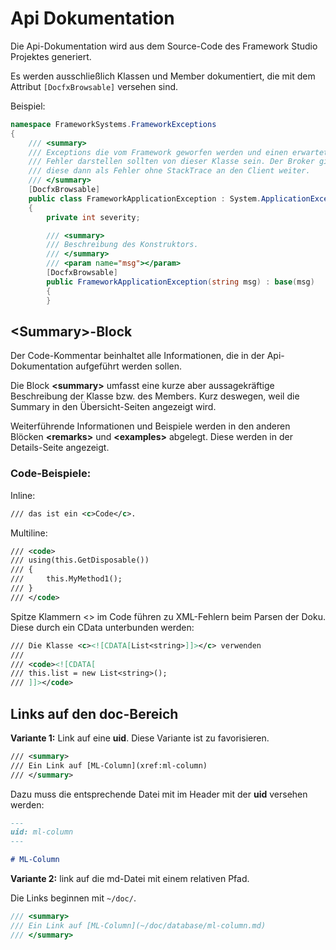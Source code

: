 # Api Dokumentation

Die Api-Dokumentation wird aus dem Source-Code des Framework Studio Projektes generiert.

Es werden ausschließlich Klassen und Member dokumentiert, die mit dem Attribut `[DocfxBrowsable]` versehen sind.

Beispiel:

```csharp
namespace FrameworkSystems.FrameworkExceptions
{
    /// <summary>
    /// Exceptions die vom Framework geworfen werden und einen erwarteten
    /// Fehler darstellen sollten von dieser Klasse sein. Der Broker gibt
    /// diese dann als Fehler ohne StackTrace an den Client weiter.
    /// </summary>
    [DocfxBrowsable]
    public class FrameworkApplicationException : System.ApplicationException
    {
        private int severity;

        /// <summary>
        /// Beschreibung des Konstruktors.
        /// </summary>
        /// <param name="msg"></param>
        [DocfxBrowsable]
        public FrameworkApplicationException(string msg) : base(msg)
        {
        }
```

## \<Summary>-Block

Der Code-Kommentar beinhaltet alle Informationen, die in der Api-Dokumentation aufgeführt werden sollen.

Die Block **\<summary>** umfasst eine kurze aber aussagekräftige Beschreibung der Klasse bzw. des Members. Kurz deswegen, weil die Summary in den Übersicht-Seiten angezeigt wird.

Weiterführende Informationen und Beispiele werden in den anderen Blöcken **\<remarks>** und **\<examples>** abgelegt. Diese werden in der Details-Seite angezeigt.

### Code-Beispiele:

Inline:

```xml
/// das ist ein <c>Code</c>.
```

Multiline:

```xml
/// <code>
/// using(this.GetDisposable())
/// {
///     this.MyMethod1();
/// }
/// </code>
```

Spitze Klammern \<> im Code führen zu XML-Fehlern beim Parsen der Doku. Diese durch ein CData unterbunden werden:

```xml
/// Die Klasse <c><![CDATA[List<string>]]></c> verwenden
///
/// <code><![CDATA[
/// this.list = new List<string>();
/// ]]></code>
```

## Links auf den doc-Bereich

**Variante 1:** Link auf eine **uid**. Diese Variante ist zu favorisieren.

```xml
/// <summary>
/// Ein Link auf [ML-Column](xref:ml-column)
/// </summary>
```

Dazu muss die entsprechende Datei mit im Header mit der **uid** versehen werden:

```md
---
uid: ml-column
---

# ML-Column
```

**Variante 2:** link auf die md-Datei mit einem relativen Pfad.

Die Links beginnen mit `~/doc/`.

```csharp
/// <summary>
/// Ein Link auf [ML-Column](~/doc/database/ml-column.md)
/// </summary>
```
